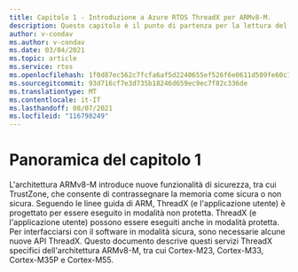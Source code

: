 ```yaml
---
title: Capitolo 1 - Introduzione a Azure RTOS ThreadX per ARMv8-M.
description: Questo capitolo è il punto di partenza per la lettura del Azure RTOS ThreadX Addendum per ARMv8-M.
author: v-condav
ms.author: v-condav
ms.date: 03/04/2021
ms.topic: article
ms.service: rtos
ms.openlocfilehash: 1f0d87ec562c7fcfa6af5d2240655ef526f6e0611d509fe60c745436371413d7
ms.sourcegitcommit: 93d716cf7e3d735b18246d659ec9ec7f82c336de
ms.translationtype: MT
ms.contentlocale: it-IT
ms.lasthandoff: 08/07/2021
ms.locfileid: "116798249"
---
```

# <a name="chapter-1--overview"></a>Panoramica del capitolo 1

L'architettura ARMv8-M introduce nuove funzionalità di sicurezza, tra cui TrustZone, che consente di contrassegnare la memoria come sicura o non sicura. Seguendo le linee guida di ARM, ThreadX (e l'applicazione utente) è progettato per essere eseguito in modalità non protetta. ThreadX (e l'applicazione utente) possono essere eseguiti anche in modalità protetta. Per interfacciarsi con il software in modalità sicura, sono necessarie alcune nuove API ThreadX. Questo documento descrive questi servizi ThreadX specifici dell'architettura ARMv8-M, tra cui Cortex-M23, Cortex-M33, Cortex-M35P e Cortex-M55.
